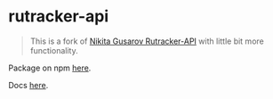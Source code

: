 # rutracker-api
> This is a fork of [Nikita Gusarov Rutracker-API](https://github.com/nikityy/Rutracker-API) with little bit more functionality.

Package on npm [here](https://www.npmjs.com/package/rutracker-api-2).

Docs  [here](https://jestersunborn.github.io/rutracker-api/).
